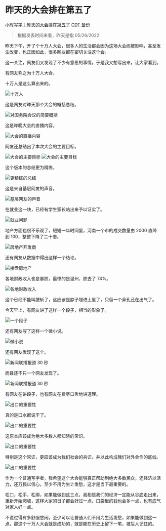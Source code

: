 # 昨天的大会排在第五了

[小晖写字｜昨天的大会排在第五了](https://mp.weixin.qq.com/s/dZyQcVYjOpKnossm5fVDmw) [CDT 备份](https://chinadigitaltimes.net/chinese/682169.html)

>根据发表时间来看，昨天是指 05/26/2022

昨天下午，开了个十万人大会，很多人的生活都会因为这场大会而被影响，甚至发生改变，也正因如此，很多网友都在密切关注这个会。

这一关注，网友们又发现了不少有意思的事情，于是我又想写出来，让大家看到。

有网友称之为十万人大会。

十万人是这么算出来的。

![十万人](imgs/十万人计算方法.png)

这是网友对昨天那个大会的概括总结。

![对国务院会议的简要概括](imgs/对国务院会议的简要概括.png)

这是昨晚大会的直播内容。

![大会的直播内容](imgs/大会的直播内容.png)

网友还总结出了本次大会的主要目标。

![大会的主要目标](imgs/大会的主要目标1.png)
![大会的主要目标](imgs/大会的主要目标2.png)

这个版本的总结更为精练。

![更精练的总结](imgs/更精练的总结.png)

这是来自基层网友的声音。

![基层网友的声音](imgs/基层网友的声音.png)

在就业这一块，已经有学生家长站出来予以证实了。

![就业问题](imgs/就业问题.png)

地产方面也很不乐观了，短短一年时间里，河南一个市的成交数量由 2000 直降到 100，整整下降了二十倍。

![房地产开发商](imgs/房地产开发商.png)

还有网友从数据中得出这样一个结论。

![接盘房地产](imgs/接盘房地产.png)

各地财政收入也是暴跌，最惨的是温州，跌去了 74%。

![各地财政收入](imgs/各地财政收入.png)

这个已经不能叫腰斩了，这应该是脖子埋进土里了，只留一个鼻孔还在出气了。

今天早上，有网友讲了这样一个段子，相当的形象了。

![一个段子](imgs/一个段子.png)

还有网友写了这样一个微小说。

![微小说](imgs/微小说.png)

还有网友发现了这个。

![新闻联播报道 30 秒](imgs/新闻联播报道30秒1.png)

而且还不只一个网友发现了。

![新闻联播报道 30 秒](imgs/新闻联播报道30秒2.png)

有网友在讲段子，也有网友在费尽口舌地讲道理。

![出口的重要性](imgs/出口的重要性1.png)

真的是口水都说干了。

![出口的重要性](imgs/出口的重要性2.png)

这原本应该成为绝大多数人都知晓的常识。

![出口的重要性](imgs/出口的重要性3.png)

特别是这个常识，更应该成为我们社会的共识，并以此构成我们对外合作的底线。

![出口的重要性](imgs/出口的重要性4.png)

作为一个普通写字者，我希望这个大会能够真正帮助到绝大多数民众，还经济以活力，还万民以信心，至少不用为生计发愁，这才是当下最重要的。

松口，松手，松绑，如果能做到这三点，我相信我们的经济一定能从谷底走出来，重新开始爬坡，这样大家的日子都会好过一点，口袋里的钱也会多一点，也有底气对家人好一点。

不说过得有多舒服悠闲，至少可以让普通人们不用为生活发愁，如果能做到这一点，那这个十万人大会就是成功的，就是能在历史上留下一笔，被后人记住的。
